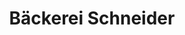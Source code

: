 ---
title: "Bäckerei Schneider"
url: /frechen/baeckerei-schneider-aachener-strasse/
shop: Bäckerei
---